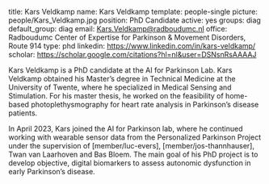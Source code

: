 title: Kars Veldkamp
name: Kars Veldkamp 
template: people-single 
picture: people/Kars_Veldkamp.jpg 
position: PhD Candidate 
active: yes 
groups: diag
default_group: diag 
email: Kars.Veldkamp@radboudumc.nl 
office: Radboudumc Center of Expertise for Parkinson & Movement Disorders, Route 914
type: phd 
linkedin: https://www.linkedin.com/in/kars-veldkamp/
scholar: https://scholar.google.com/citations?hl=nl&user=DSNsnRsAAAAJ 

Kars Veldkamp is a PhD candidate at the AI for Parkinson Lab. Kars Veldkamp obtained his Master’s degree in Technical Medicine at the University of Twente, where he specialized in Medical Sensing and Stimulation. For his master thesis, he worked on the feasibility of home-based photoplethysmography for heart rate analysis in Parkinson’s disease patients. 

In April 2023, Kars joined the AI for Parkinson lab, where he continued working with wearable sensor data from the Personalized Parkinson Project under the supervision of [member/luc-evers], [member/jos-thannhauser], Twan van Laarhoven and Bas Bloem. The main goal of his PhD project is to develop objective, digital biomarkers to assess autonomic dysfunction in early Parkinson’s disease.
